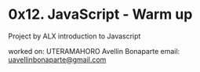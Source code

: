 0x12. JavaScript - Warm up
==========================
Project by ALX introduction to Javascript

worked on: UTERAMAHORO Avellin Bonaparte
email: uavellinbonaparte@gmail.com
